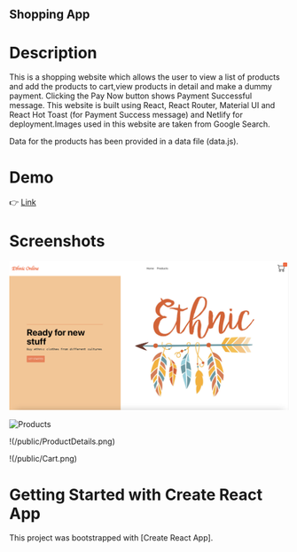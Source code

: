 ## Shopping App

# Description

This is a shopping website which allows the user to view a list of products and add the products to cart,view products in detail and make a dummy payment. Clicking the Pay Now button shows Payment Successful message. This website is built using React, React Router, Material UI and React Hot Toast (for Payment Success message) and Netlify for deployment.Images used in this website are taken from Google Search.

Data for the products has been provided in a data file (data.js).

# Demo

👉 [Link](https://644fba8b82766016cc335fc0--phenomenal-tartufo-d1cd04.netlify.app/)

# Screenshots

![Home](/my-shopping-app/public/HomePage.png)

![Products](/public/ProductList.png)

!(/public/ProductDetails.png)

!(/public/Cart.png)

# Getting Started with Create React App

This project was bootstrapped with [Create React App].
